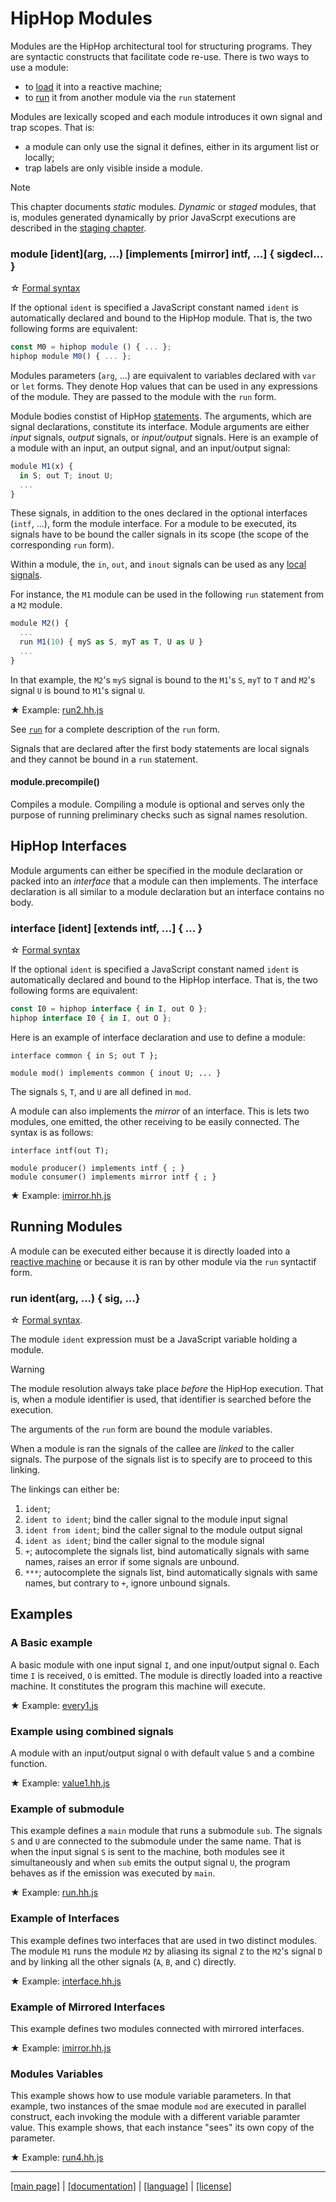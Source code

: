 <!-- ${ var doc = require( "hopdoc" ) } -->

HipHop Modules
==============

Modules are the HipHop architectural tool for structuring programs. 
They are syntactic constructs that facilitate code re-use. There is
two ways to use a module:

  * to [load](./.api.md) it into a reactive machine;
  * to [run](#run) it from another module via the `run` statement

Modules are lexically scoped and each module introduces it own signal
and trap scopes. That is:

  * a module can only use the signal it defines, either in its 
  argument list or locally;
  * trap labels are only visible inside a module.

> [!NOTE]
> This chapter documents _static_ modules. _Dynamic_ or _staged_ modules, 
> that is, modules generated dynamically by prior JavaScrpt executions
> are described in the [staging chapter](../staging.md).


### module [ident](arg, ...) [implements [mirror] intf, ...] { sigdecl... } ###
<!-- [:@glyphicon glyphicon-tag syntax] -->

&#x2606; [Formal syntax](../syntax/hiphop.bnf#HHModule)

If the optional `ident` is specified a JavaScript constant named
`ident` is automatically declared and bound to the HipHop module.
That is, the two following forms are equivalent:

```javascript
const M0 = hiphop module () { ... };
hiphop module M0() { ... };
```

Modules parameters (`arg`, ...) are equivalent to variables declared
with `var` or `let` forms. They denote Hop values that can be used in
any expressions of the module.  They are passed to the module with the
`run` form.

Module bodies constist of HipHop
[statements](../syntax/hiphop.bnf#HHStatement). The arguments, which are
signal declarations, constitute its interface. Module arguments are
either _input_ signals, _output_ signals, or _input/output_
signals. Here is an example of a module with an input, an output
signal, and an input/output signal:

```javascript
module M1(x) {
  in S; out T; inout U;
  ...
}
```

These signals, in addition to the ones declared in the optional
interfaces (`intf`, ...), form the module interface. For a
module to be executed, its signals have to be bound the
caller signals in its scope (the scope of the corresponding
`run` form).

Within a module, the `in`, `out`, and `inout` signals can be used
as any [local signals](./signal.md).

For instance, the `M1` module can be used in the following
`run` statement from a `M2` module.

```javascript
module M2() {
  ...
  run M1(10) { myS as S, myT as T, U as U }
  ...
}
```

In that example, the `M2`'s `myS` signal is bound to
the `M1`'s `S`, `myT` to `T` and `M2`'s signal `U` is
bound to `M1`'s signal `U`.

<span class="hiphop">&#x2605;</span> Example: [run2.hh.js](../../test/run2.hh.js)
<!-- ${doc.includeCode("../../test/run2.hh.js", "hiphop")} -->

See [`run`](#running-modules) for a complete description
of the `run` form.

Signals that are declared after the first body statements are
local signals and they cannot be bound in a `run` statement.

#### module.precompile() ####

Compiles a module. Compiling a module is optional and serves only the
purpose of running preliminary checks such as signal names resolution.


HipHop Interfaces
-----------------

Module arguments can either be specified in the module declaration
or packed into an _interface_ that a module can then implements. 
The interface declaration is all similar to a module declaration but an
interface contains no body.

### interface [ident] [extends intf, ...] { ... } ###
<!-- [:@glyphicon glyphicon-tag syntax] -->

&#x2606; [Formal syntax](../syntax/hiphop.bnf#HHInterface)

If the optional `ident` is specified a JavaScript constant named
`ident` is automatically declared and bound to the HipHop interface.
That is, the two following forms are equivalent:

```javascript
const I0 = hiphop interface { in I, out O };
hiphop interface I0 { in I, out O };
```

Here is an example of interface declaration and use to define a module:

```hiphop
interface common { in S; out T };

module mod() implements common { inout U; ... }
```

The signals `S`, `T`, and `U` are all defined in `mod`.

A module can also implements the _mirror_ of an interface. This is lets two
modules, one emitted, the other receiving to be easily connected. The syntax
is as follows:

```hiphop
interface intf(out T);

module producer() implements intf { ; }
module consumer() implements mirror intf { ; }
```

<span class="hiphop">&#x2605;</span> Example: [imirror.hh.js](../../test/imirror.hh.js)
<!-- ${doc.includeCode("../../test/imirror.hh.js", "hiphop")} -->


Running Modules
---------------

A module can be executed either because it is directly loaded into a
[reactive machine](./api.html) or because it is ran by other module
via the `run` syntactif form.

### run ident(arg, ...) { sig, ...} ###
<!-- [:@glyphicon glyphicon-tag syntax] -->

&#x2606; [Formal syntax](../syntax/hiphop.bnf#HHRun). 

The module `ident` expression must be a JavaScript variable
holding a module.


> [!WARNING]
> The module resolution always take place *before* the HipHop execution. That is, when a 
> module identifier is used, that identifier is searched before the execution.

The arguments of the `run` form are bound the module variables.

When a module is ran the signals of the callee are _linked_ to the
caller signals. The purpose of the signals list is to specify are to
proceed to this linking.

The linkings can either be:

  1. `ident`; 
  2. `ident to ident`; bind the caller signal to the module input signal
  3. `ident from ident`; bind the caller signal to the module output signal
  4. `ident as ident`; bind the caller signal to the module signal
  5. `+`; autocomplete the signals list, bind automatically signals with
      same names, raises an error if some signals are unbound.
  6. `***`; autocomplete the signals list, bind automatically signals with
      same names, but contrary to `+`, ignore unbound signals.


Examples
--------

### A Basic example ###

A basic module with one input signal `I`, and one input/output signal `O`.
Each time `I` is received, `O` is emitted. The module is directly loaded
into a reactive machine. It constitutes the program this machine will
execute.

<span class="hiphop">&#x2605;</span> Example: [every1.js](../../test/every1.hh.js)
<!-- ${doc.includeCode("../../test/every1.hh.js", "hiphop")} -->


### Example using combined signals ###

A module with an input/output signal `O` with default value `5`
and a combine function.

<span class="hiphop">&#x2605;</span> Example: [value1.hh.js](../../test/value1.hh.js)
<!-- ${doc.includeCode("../../test/value1.hh.js", "hiphop")} -->


### Example of submodule ###

This example defines a `main` module that runs a submodule `sub`.  The
signals `S` and `U` are connected to the submodule under the same
name. That is when the input signal `S` is sent to the machine, both
modules see it simultaneously and when `sub` emits the output signal
`U`, the program behaves as if the emission was executed by `main`.

<span class="hiphop">&#x2605;</span> Example: [run.hh.js](../../test/run.hh.js)
<!-- ${doc.includeCode("../../test/run.hh.js", "hiphop")} -->


### Example of Interfaces ###

This example defines two interfaces that are used in two distinct modules.
The module `M1` runs the module `M2` by aliasing its signal `Z` to the 
`M2`'s signal `D` and by linking all the other signals (`A`, `B`, and `C`)
directly.

<span class="hiphop">&#x2605;</span> Example: [interface.hh.js](../../test/interface.hh.js)
<!-- ${doc.includeCode("../../test/interface.hh.js", "hiphop")} -->


### Example of Mirrored Interfaces ###

This example defines two modules connected with mirrored interfaces.

<span class="hiphop">&#x2605;</span> Example: [imirror.hh.js](../../test/imirro.hh.js)
<!-- ${doc.includeCode("../../test/imirror.hh.js", "hiphop")} -->

### Modules Variables ###

This example shows how to use module variable parameters. In that example,
two instances of the smae module `mod` are executed in parallel construct,
each invoking the module with a different variable paramter value. This
example shows, that each instance "sees" its own copy of the parameter.

<span class="hiphop">&#x2605;</span> Example: [run4.hh.js](../../test/run4.hh.js)
<!-- ${doc.includeCode("../../test/run4.hh.js", "hiphop")} -->


- - - - - - - - - - - - - - - - - - - - - - - - - - - - - - - - - - - - - - - - -
[[main page]](../../README.md) | [[documentation]](../README.md) | [[language]](./README.md) | [[license]](../license.md)

